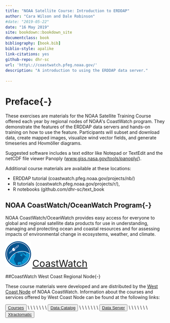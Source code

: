 ```yaml
--- 
title: "NOAA Satellite Course: Introduction to ERDDAP"
author: "Cara Wilson and Dale Robinson"
#date: "2019-05-22"
date: "16 May 2019"
site: bookdown::bookdown_site
documentclass: book
bibliography: [book.bib]
biblio-style: apalike
link-citations: yes
github-repo: dhr-sc
url: 'http\://coastwatch.pfeg.noaa.gov/'
description: "A introduction to using the ERDDAP data server."

---
```


# Preface{-}  
These exercises are materials for the NOAA Satellite Training Course offered each year by regional nodes of NOAA's CoastWatch program. They demonstrate the features of the ERDDAP data servers and hands-on training on how to use the feature. Participants will subset and download data, create mapped images, visualize wind vector fields, and generate timeseries and Hovmöller diagrams.  

Suggested software includes a text editor like Notepad or TextEdit and the netCDF file viewer Panoply (www.giss.nasa.gov/tools/panoply/). 

Additional course materials are available at these locations:  

* ERDDAP tutorial (coastwatch.pfeg.noaa.gov/projects/nb/)
* R tutorials (coastwatch.pfeg.noaa.gov/projects/r/), 
* R notebooks (github.com/dhr-sc/text_book

## NOAA CoastWatch/OceanWatch Program{-}  

NOAA CoastWatch/OceanWatch provides easy access for everyone to global and regional satellite data products for use in understanding, managing and protecting ocean and coastal resources and for assessing impacts of environmental change in ecosystems, weather, and climate.  

![](images/cw_logo_80.png)  <span style="color:blue;font-size:30px;">[CoastWatch](https://coastwatch.noaa.gov/)</span>


##CoastWatch West Coast Regional Node{-}  

These course materials were developed and are distributed by the [West Coast Node](https://coastwatch.pfeg.noaa.gov/) of NOAA CoastWatch. Information about the courses and services offered by West Coast Node can be found at the following links:  

<button>[Courses](https://coastwatch.pfeg.noaa.gov/courses/satellite_course.html)</button> \ \ \ \ \ \ \ 
<button>[Data Catalog](https://coastwatch.pfeg.noaa.gov/data.html)</button> \ \ \ \ \ \ \ 
<button>[Data Server](https://coastwatch.pfeg.noaa.gov/erddapinfo/index.html)</button> \ \ \ \ \ \ \ 
<button>[Xtractomatic](https://coastwatch.pfeg.noaa.gov/xtracto/)</button>





